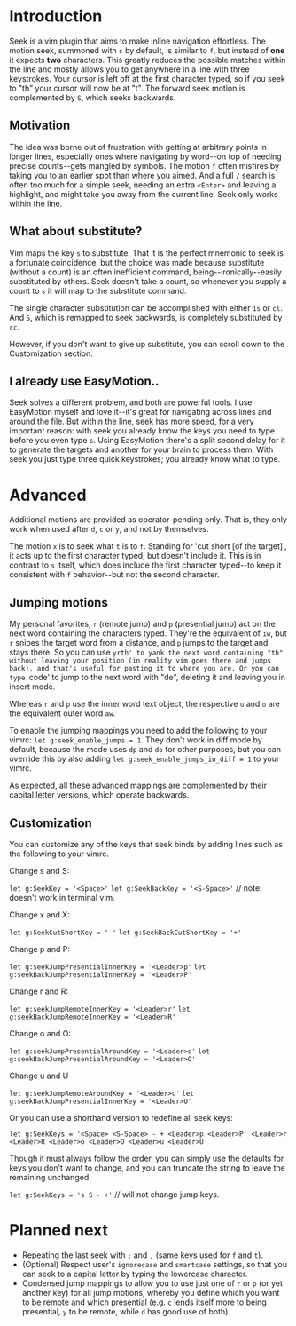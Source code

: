 # Introduction

Seek is a vim plugin that aims to make inline navigation effortless. The motion seek, summoned with `s` by default, is similar to `f`, but instead of **one** it expects **two** characters. This greatly reduces the possible matches within the line and mostly allows you to get anywhere in a line with three keystrokes. Your cursor is left off at the first character typed, so if you seek to "th" your cursor will now be at "t". The forward seek motion is complemented by `S`, which seeks backwards.

## Motivation

The idea was borne out of frustration with getting at arbitrary points in longer lines, especially ones where navigating by word--on top of needing precise counts--gets mangled by symbols. The motion `f` often misfires by taking you to an earlier spot than where you aimed. And a full `/` search is often too much for a simple seek, needing an extra `<Enter>` and leaving a highlight, and might take you away from the current line. Seek only works within the line.

## What about substitute?

Vim maps the key `s` to substitute. That it is the perfect mnemonic to seek is a fortunate coincidence, but the choice was made because substitute (without a count) is an often inefficient command, being--ironically--easily substituted by others. Seek doesn't take a count, so whenever you supply a count to `s` it will map to the substitute command. 

The single character substitution can be accomplished with either `1s` or `cl`. And `S`, which is remapped to seek backwards, is completely substituted by `cc`.

However, if you don't want to give up substitute, you can scroll down to the Customization section.

## I already use EasyMotion..

Seek solves a different problem, and both are powerful tools. I use EasyMotion myself and love it--it's great for navigating across lines and around the file. But within the line, seek has more speed, for a very important reason: with seek you already know the keys you need to type before you even type `s`. Using EasyMotion there's a split second delay for it to generate the targets and another for your brain to process them. With seek you just type three quick keystrokes; you already know what to type.

# Advanced

Additional motions are provided as operator-pending only. That is, they only work when used after `d`, `c` or `y`, and not by themselves.

The motion `x` is to seek what `t` is to `f`. Standing for 'cut short \[of the target\]', it acts up to the first character typed, but doesn't include it. This is in contrast to `s` itself, which does include the first character typed--to keep it consistent with `f` behavior--but not the second character.

## Jumping motions

My personal favorites, `r` (remote jump) and `p` (presential jump) act on the next word containing the characters typed. They're the equivalent of `iw`, but `r` snipes the target word from a distance, and `p` jumps to the target and stays there. So you can use `yrth' to yank the next word containing "th" without leaving your position (in reality vim goes there and jumps back), and that's useful for pasting it to where you are. Or you can type `code' to jump to the next word with "de", deleting it and leaving you in insert mode.

Whereas `r` and `p` use the inner word text object, the respective `u` and `o` are the equivalent outer word `aw`.

To enable the jumping mappings you need to add the following to your vimrc: `let g:seek_enable_jumps = 1`. They don't work in diff mode by default, because the mode uses `dp` and `do` for other purposes, but you can override this by also adding `let g:seek_enable_jumps_in_diff = 1` to your vimrc.


As expected, all these advanced mappings are complemented by their capital letter versions, which operate backwards.

## Customization

You can customize any of the keys that seek binds by adding lines such as the following to your vimrc.

Change s and S:

`let g:SeekKey = '<Space>'`
`let g:SeekBackKey = '<S-Space>'` // note: <S-Space> doesn't work in terminal vim.

Change x and X:

`let g:SeekCutShortKey = '-'`
`let g:SeekBackCutShortKey = '+'`

Change p and P:

`let g:seekJumpPresentialInnerKey = '<Leader>p'`
`let g:seekBackJumpPresentialInnerKey = '<Leader>P'`

Change r and R:

`let g:seekJumpRemoteInnerKey = '<Leader>r'`
`let g:seekBackJumpRemoteInnerKey = '<Leader>R'`

Change o and O:

`let g:seekJumpPresentialAroundKey = '<Leader>o'`
`let g:seekBackJumpPresentialAroundKey = '<Leader>O'`

Change u and U

`let g:seekJumpRemoteAroundKey = '<Leader>u'`
`let g:seekBackJumpPresentialInnerKey = '<Leader>U'`

Or you can use a shorthand version to redefine all seek keys:

`let g:SeekKeys = '<Space> <S-Space> - + <Leader>p <Leader>P' <Leader>r <Leader>R <Leader>o <Leader>O <Leader>u <Leader>U`

Though it must always follow the order, you can simply use the defaults for keys you don't want to change, and you can truncate the string to leave the remaining unchanged:

`let g:SeekKeys = 's S - +'` // will not change jump keys.

# Planned next

* Repeating the last seek with `;` and `,` (same keys used for `f` and `t`).
* (Optional) Respect user's `ignorecase` and `smartcase` settings, so that you can seek to a capital letter by typing the lowercase character.
* Condensed jump mappings to allow you to use just one of `r` or `p` (or yet another key) for all jump motions, whereby you define which you want to be remote and which presential (e.g. `c` lends itself more to being presential, `y` to be remote, while `d` has good use of both).
